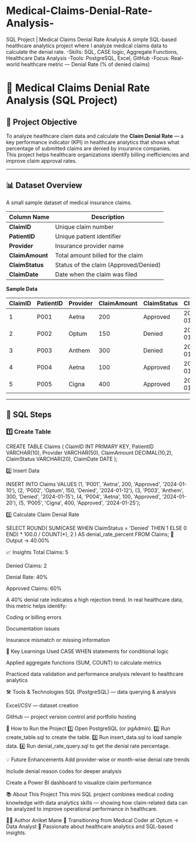 # Medical-Claims-Denial-Rate-Analysis-
SQL Project | Medical Claims Denial Rate Analysis A simple SQL-based healthcare analytics project where I analyze medical claims data to calculate the denial rate.   -Skills: SQL, CASE logic, Aggregate Functions, Healthcare Data Analysis  -Tools: PostgreSQL, Excel, GitHub  -Focus: Real-world healthcare metric — Denial Rate (% of denied claims)
# 🏥 Medical Claims Denial Rate Analysis (SQL Project)

## 🎯 Project Objective
To analyze healthcare claim data and calculate the **Claim Denial Rate** — a key performance indicator (KPI) in healthcare analytics that shows what percentage of submitted claims are denied by insurance companies.  
This project helps healthcare organizations identify billing inefficiencies and improve claim approval rates.

---

## 📊 Dataset Overview
A small sample dataset of medical insurance claims.

| Column Name | Description |
|--------------|-------------|
| **ClaimID** | Unique claim number |
| **PatientID** | Unique patient identifier |
| **Provider** | Insurance provider name |
| **ClaimAmount** | Total amount billed for the claim |
| **ClaimStatus** | Status of the claim (Approved/Denied) |
| **ClaimDate** | Date when the claim was filed |

**Sample Data**

| ClaimID | PatientID | Provider | ClaimAmount | ClaimStatus | ClaimDate |
|----------|------------|-----------|--------------|--------------|------------|
| 1 | P001 | Aetna | 200 | Approved | 2024-01-10 |
| 2 | P002 | Optum | 150 | Denied | 2024-01-12 |
| 3 | P003 | Anthem | 300 | Denied | 2024-01-15 |
| 4 | P004 | Aetna | 100 | Approved | 2024-01-20 |
| 5 | P005 | Cigna | 400 | Approved | 2024-01-25 |

---

## 🧩 SQL Steps

### 1️⃣ Create Table

CREATE TABLE Claims (
    ClaimID INT PRIMARY KEY,
    PatientID VARCHAR(10),
    Provider VARCHAR(50),
    ClaimAmount DECIMAL(10,2),
    ClaimStatus VARCHAR(20),
    ClaimDate DATE
);

2️⃣ Insert Data

INSERT INTO Claims VALUES
(1, 'P001', 'Aetna', 200, 'Approved', '2024-01-10'),
(2, 'P002', 'Optum', 150, 'Denied', '2024-01-12'),
(3, 'P003', 'Anthem', 300, 'Denied', '2024-01-15'),
(4, 'P004', 'Aetna', 100, 'Approved', '2024-01-20'),
(5, 'P005', 'Cigna', 400, 'Approved', '2024-01-25');

3️⃣ Calculate Claim Denial Rate

SELECT 
    ROUND(
        SUM(CASE WHEN ClaimStatus = 'Denied' THEN 1 ELSE 0 END) * 100.0 / COUNT(*),
        2
    ) AS denial_rate_percent
FROM Claims;
🧮 Output → 40.00%

📈 Insights
Total Claims: 5

Denied Claims: 2

Denial Rate: 40%

Approved Claims: 60%

A 40% denial rate indicates a high rejection trend.
In real healthcare data, this metric helps identify:

Coding or billing errors

Documentation issues

Insurance mismatch or missing information

🧠 Key Learnings
Used CASE WHEN statements for conditional logic

Applied aggregate functions (SUM, COUNT) to calculate metrics

Practiced data validation and performance analysis relevant to healthcare analytics

🛠️ Tools & Technologies
SQL (PostgreSQL) — data querying & analysis

Excel/CSV — dataset creation

GitHub — project version control and portfolio hosting

🚀 How to Run the Project
1️⃣ Open PostgreSQL (or pgAdmin).
2️⃣ Run create_table.sql to create the table.
3️⃣ Run insert_data.sql to load sample data.
4️⃣ Run denial_rate_query.sql to get the denial rate percentage.

💡 Future Enhancements
Add provider-wise or month-wise denial rate trends

Include denial reason codes for deeper analysis

Create a Power BI dashboard to visualize claim performance

📚 About This Project
This mini SQL project combines medical coding knowledge with data analytics skills — showing how claim-related data can be analyzed to improve operational performance in healthcare.

👩‍💻 Author
Aniket Mane
💼 Transitioning from Medical Coder at Optum → Data Analyst
📍 Passionate about healthcare analytics and SQL-based insights.
